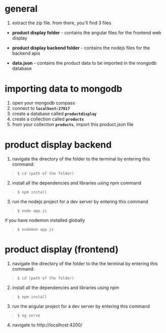 # general

1. extract the zip file. from there, you'll find 3 files

- **product display folder** - contains the angular files for the frontend web display

- **product display backend folder** - contains the nodejs files for the backend apis

- **data.json** - contains the product data to be imported in the mongodb database

# importing data to mongodb

1. open your mongodb compass
2. connect to **`localhost:27017`**
3. create a database called **`productdisplay`**
4. create a collection called **`products`**
5. from your collection **`products`**, import this product.json file

# product display backend

1. navigate the directory of the folder to the terminal by entering this command:

> `$ cd (path of the folder)`

2. install all the dependencies and libraries using npm command

> `$ npm install`

3. run the nodejs project for a dev server by entering this command

> `$ node app.js`

if you have nodemon installed globally

> `$ nodemon app.js `

# product display (frontend)

1. navigate the directory of the folder to the the terminal by entering this command:

> `$ cd (path of the folder)`

2. install all the dependencies and libraries using npm

> `$ npm install`

3. run the angular project for a dev server by entering this command

> `$ ng serve`

4.  navigate to http://localhost:4200/
